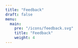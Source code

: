 ```yaml
---
title: "Feedback"
draft: false
menu:
  main:
    pre: "/icons/feedback.svg"
    title: "Feedback"
    weight: 4
---
```

